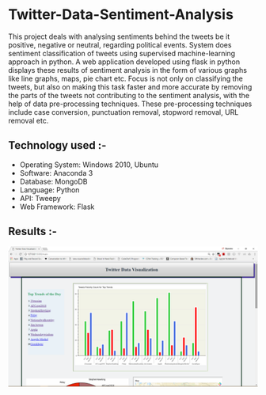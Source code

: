 # Twitter-Data-Sentiment-Analysis

This project deals with analysing sentiments behind the tweets be it positive, negative or neutral, regarding political events. System does sentiment classification of tweets using supervised machine-learning approach in python. 
A web application developed using flask in python displays these results of sentiment analysis in the form of various graphs like line graphs, maps, pie chart etc. Focus is not only on classifying the tweets, but also on making this task faster and more accurate by removing the parts of the tweets not contributing to the sentiment analysis, with the help of data pre-processing techniques.
These pre-processing techniques include case conversion, punctuation removal, stopword removal, URL removal etc. 

## Technology used :-
* Operating System: Windows 2010, Ubuntu 
* Software: Anaconda 3
* Database: MongoDB
* Language: Python
* API: Tweepy
* Web Framework: Flask

## Results :-

![Homepage](https://github.com/shivani-cs/Twitter-Data-Sentiment-Analysis/blob/master/Output/1.png)</br>
